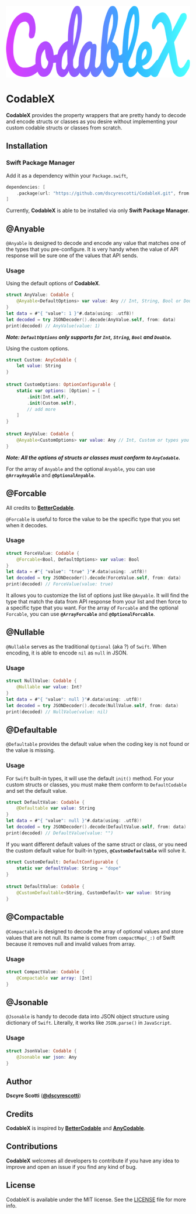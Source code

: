 

<p align="center">
  <img width="650" height="195" src="https://github.com/dscyrescotti/CodableX/blob/main/Assets/CodableX.png?raw=true">
</p>


# CodableX
__CodableX__ provides the property wrappers that are pretty handy to decode and encode structs or classes as you desire without implementing your custom codable structs or classes from scratch.

## Installation

### Swift Package Manager
Add it as a dependency within your `Package.swift`,
```swift
dependencies: [
    .package(url: "https://github.com/dscyrescotti/CodableX.git", from: "0.1.0")
]
```

Currently, __CodableX__ is able to be installed via only __Swift Package Manager__.

## @Anyable
`@Anyable` is designed to decode and encode any value that matches one of the types that you pre-configure. It is very handy when the value of API response will be sure one of the values that API sends.

### Usage
Using the default options of __CodableX__.
```swift
struct AnyValue: Codable {
    @Anyable<DefaultOptions> var value: Any // Int, String, Bool or Double
}
let data = #"{ "value": 1 }"#.data(using: .utf8)!
let decoded = try JSONDecoder().decode(AnyValue.self, from: data)
print(decoded) // AnyValue(value: 1)
```
___Note: `DefaultOptions` only supports for `Int`, `String`, `Bool` and `Double`.___

Using the custom options.
```swift
struct Custom: AnyCodable {
    let value: String
}

struct CustomOptions: OptionConfigurable {
    static var options: [Option] = [
        .init(Int.self),
        .init(Custom.self),
        // add more
    ]
}

struct AnyValue: Codable {
    @Anyable<CustomOptions> var value: Any // Int, Custom or types you specify
}
```
___Note: All the options of structs or classes must conform to `AnyCodable`.___

For the array of `Anyable` and the optional `Anyable`, you can use __`@ArrayAnyable`__ and __`@OptionalAnyable`__.

## @Forcable
All credits to __[BetterCodable](https://github.com/marksands/BetterCodable)__.

`@Forcable` is useful to force the value to be the specific type that you set when it decodes.

### Usage
```swift
struct ForceValue: Codable {
    @Forcable<Bool, DefaultOptions> var value: Bool
}
let data = #"{ "value": "true" }"#.data(using: .utf8)!
let decoded = try JSONDecoder().decode(ForceValue.self, from: data)
print(decoded) // ForceValue(value: true)
```
It allows you to customize the list of options just like `@Anyable`. It will find the type that match the data from API response from your list and then force to a specific type that you want.
For the array of `Forcable` and the optional `Forcable`, you can use __`@ArrayForcable`__ and __`@OptionalForcable`__.

## @Nullable
`@Nullable` serves as the traditional `Optional` (aka ?) of `Swift`. When encoding, it is able to encode `nil` as `null` in JSON.

### Usage
```swift
struct NullValue: Codable {
    @Nullable var value: Int?
}
let data = #"{ "value": null }"#.data(using: .utf8)!
let decoded = try JSONDecoder().decode(NullValue.self, from: data)
print(decoded) // NullValue(value: nil)
```

## @Defaultable
`@Defaultable` provides the default value when the coding key is not found or the value is missing.

### Usage
For `Swift` built-in types, it will use the default `init()` method. For your custom structs or classes, you must make them conform to `DefaultCodable` and set the default value.
```swift
struct DefaultValue: Codable {
    @Defaultable var value: String
}
let data = #"{ "value": null }"#.data(using: .utf8)!
let decoded = try JSONDecoder().decode(DefaultValue.self, from: data)
print(decoded) // DefaultValue(value: "")
```
If you want different default values of the same struct or class, or you need the custom default value for built-in types, __`@CustomDefaultable`__ will solve it.
```swift
struct CustomDefault: DefaultConfigurable {
    static var defaultValue: String = "dope"
}

struct DefaultValue: Codable {
    @CustomDefaultable<String, CustomDefault> var value: String
}
```

## @Compactable
`@Compactable` is designed to decode the array of optional values and store values that are not null. Its name is come from `compactMap(_:)` of Swift because it removes null and invalid values from array.

### Usage
```swift
struct CompactValue: Codable {
    @Compactable var array: [Int]
}
```

## @Jsonable
`@Jsonable` is handy to decode data into JSON object structure using dictionary of `Swift`. Literally, it works like `JSON.parse()` in `JavaScript`. 

### Usage
```swift
struct JsonValue: Codable {
    @Jsonable var json: Any
}
```

## Author
__Dscyre Scotti__ (__[@dscyrescotti](https://twitter.com/dscyrescotti)__)

## Credits
__CodableX__ is inspired by __[BetterCodable](https://github.com/marksands/BetterCodable)__ and __[AnyCodable](https://github.com/levantAJ/AnyCodable)__.

## Contributions
__CodableX__ welcomes all developers to contribute if you have any idea to improve and open an issue if you find any kind of bug.

## License
CodableX is available under the MIT license. See the [LICENSE](LICENSE) file for more info.
